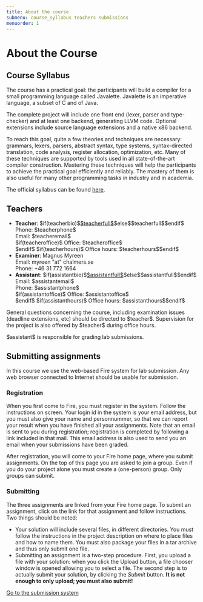 ```yaml
---
title: About the course
submenu: course_syllabus teachers submissions
menuorder: 1
---
```


About the Course
================


<a name="course_syllabus"></a>

Course Syllabus
---------------

The course has a practical goal: the participants will build a compiler for a
small programming language called Javalette. Javalette is an imperative
language, a subset of C and of Java.

The complete project will include one front end (lexer, parser and
type-checker) and at least one backend, generating LLVM code.
Optional extensions include source language extensions and a native x86 backend.

To reach this goal, quite a few theories and techniques are necessary:
grammars, lexers, parsers, abstract syntax, type systems, syntax-directed
translation, code analysis, register allocation, optimization, etc.
Many of these techniques are supported by tools used in all state-of-the-art
compiler construction. Mastering these techniques will help the participants
to achieve the practical goal efficiently and reliably.
The mastery of them is also useful for many other programming tasks in
industry and in academia.

The official syllabus can be found
[here]($syllabus$).


<a name="teachers"></a>

Teachers
--------

* **Teacher**: \$if(teacherbio)\$[\$teacherfull\$](\$teacherbio\$)\$else\$\$teacherfull\$\$endif\$<br>
    Phone: \$teacherphone\$<br>
    Email: \$teacheremail\$<br>
\$if(teacheroffice)\$    Office: \$teacheroffice\$<br>\$endif\$
\$if(teacherhours)\$    Office hours: \$teacherhours\$\$endif\$
* **Examiner**: Magnus Myreen<br>
    Email: myreen "at" chalmers.se<br>
    Phone: +46 31 772 1664<br>
* **Assistant**: \$if(assistantbio)\$[\$assistantfull\$](\$assistantbio\$)\$else\$\$assistantfull\$\$endif\$<br>
    Email: \$assistantemail\$<br>
    Phone: \$assistantphone\$<br>
\$if(assistantoffice)\$    Office: \$assistantoffice\$<br>\$endif\$
\$if(assistanthours)\$    Office hours: \$assistanthours\$\$endif\$
    
General questions concerning the course, including examination issues
(deadline extensions, etc) should be directed to \$teacher\$. Supervision for
the project is also offered by \$teacher\$ during office hours.

\$assistant\$ is responsible for grading lab submissions.


<a name="submissions"></a>

Submitting assignments
----------------------

In this course we use the web-based Fire system for lab submission.
Any web browser connected to Internet should be usable for submission.

### Registration

When you first come to Fire, you must register in the system. Follow the
instructions on screen. Your login id in the system is your email address, but
you must also give your name and personnummer, so that we can report your
result when you have finished all your assignments.
Note that an email is sent to you during registration; registration is
completed by following a link included in that mail.
This email address is also used to send you an email when your submissions
have been graded.

After registration, you will come to your Fire home page, where you submit
assignments. On the top of this page you are asked to join a group.
Even if you do your project alone you must create a (one-person) group.
Only groups can submit.

### Submitting

The three assignments are linked from your Fire home page.
To submit an assignment, click on the link for that assignment and follow
instructions. Two things should be noted:

* Your solution will include several files, in different directories.
    You must follow the instructions in the project description on where to
    place files and how to name them. You must also package your files in
    a tar archive and thus only submit one file.
* Submitting an assignment is a two-step procedure. First, you upload a file
    with your solution: when you click the Upload button, a file chooser
    window is opened allowing you to select a file.
    The second step is to actually submit your solution, by clicking the
    *Submit* button. **It is not enough to only upload; you must also submit!**

[Go to the submission system](\$submissions\$)
